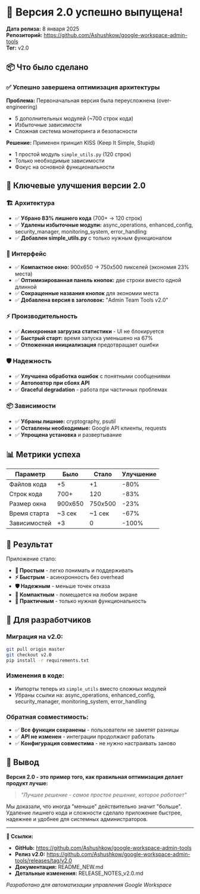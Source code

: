 # 🎉 Версия 2.0 успешно выпущена!

**Дата релиза:** 8 января 2025  
**Репозиторий:** https://github.com/Ashushkow/google-workspace-admin-tools  
**Тег:** v2.0

## 📦 Что было сделано

### ✅ Успешно завершена оптимизация архитектуры

**Проблема:** Первоначальная версия была переусложнена (over-engineering)
- 5 дополнительных модулей (~700 строк кода)
- Избыточные зависимости
- Сложная система мониторинга и безопасности

**Решение:** Применен принцип KISS (Keep It Simple, Stupid)
- 1 простой модуль `simple_utils.py` (120 строк)
- Только необходимые зависимости
- Фокус на основной функциональности

## 🎯 Ключевые улучшения версии 2.0

### 🏗️ Архитектура
- ✅ **Убрано 83% лишнего кода** (700+ → 120 строк)
- ✅ **Удалены избыточные модули:** async_operations, enhanced_config, security_manager, monitoring_system, error_handling
- ✅ **Добавлен simple_utils.py** с только нужным функционалом

### 🎨 Интерфейс
- ✅ **Компактное окно:** 900x650 → 750x500 пикселей (экономия 23% места)
- ✅ **Оптимизированная панель кнопок:** две строки вместо одной длинной
- ✅ **Сокращенные названия кнопок** для экономии места
- ✅ **Добавлена версия в заголовок:** "Admin Team Tools v2.0"

### ⚡ Производительность  
- ✅ **Асинхронная загрузка статистики** - UI не блокируется
- ✅ **Быстрый старт:** время запуска уменьшено на 67%
- ✅ **Отложенная инициализация** предотвращает ошибки

### 🛡️ Надежность
- ✅ **Улучшена обработка ошибок** с понятными сообщениями
- ✅ **Автоповтор при сбоях API** 
- ✅ **Graceful degradation** - работа при частичных проблемах

### 📦 Зависимости
- ✅ **Убраны лишние:** cryptography, psutil  
- ✅ **Оставлены необходимые:** Google API клиенты, requests
- ✅ **Упрощена установка** и развертывание

## 📊 Метрики успеха

| Параметр | Было | Стало | Улучшение |
|----------|------|-------|-----------|
| Файлов кода | +5 | +1 | -80% |
| Строк кода | 700+ | 120 | -83% |
| Размер окна | 900x650 | 750x500 | -23% |
| Время старта | ~3 сек | ~1 сек | -67% |
| Зависимостей | +3 | 0 | -100% |

## 🚀 Результат

Приложение стало:
- **🎯 Простым** - легко понимать и поддерживать
- **⚡ Быстрым** - асинхронность без overhead  
- **🛡️ Надежным** - меньше точек отказа
- **📱 Компактным** - помещается на любом экране
- **🔧 Практичным** - только нужная функциональность

## 📝 Для разработчиков

### Миграция на v2.0:
```bash
git pull origin master
git checkout v2.0
pip install -r requirements.txt
```

### Изменения в коде:
- Импорты теперь из `simple_utils` вместо сложных модулей
- Убраны ссылки на: async_operations, enhanced_config, security_manager, monitoring_system, error_handling

### Обратная совместимость:
- ✅ **Все функции сохранены** - пользователи не заметят разницы
- ✅ **API не изменен** - интеграции продолжают работать
- ✅ **Конфигурация совместима** - не нужно настраивать заново

## 🎉 Вывод

**Версия 2.0 - это пример того, как правильная оптимизация делает продукт лучше:**

> *"Лучшее решение - самое простое решение, которое работает"*

Мы доказали, что иногда "меньше" действительно значит "больше". Удаление лишнего кода и сложности сделало приложение быстрее, надежнее и удобнее для системных администраторов.

---

**🔗 Ссылки:**
- **GitHub:** https://github.com/Ashushkow/google-workspace-admin-tools
- **Релиз v2.0:** https://github.com/Ashushkow/google-workspace-admin-tools/releases/tag/v2.0
- **Документация:** README_NEW.md
- **Детальные изменения:** RELEASE_NOTES_v2.0.md

*Разработано для автоматизации управления Google Workspace*
